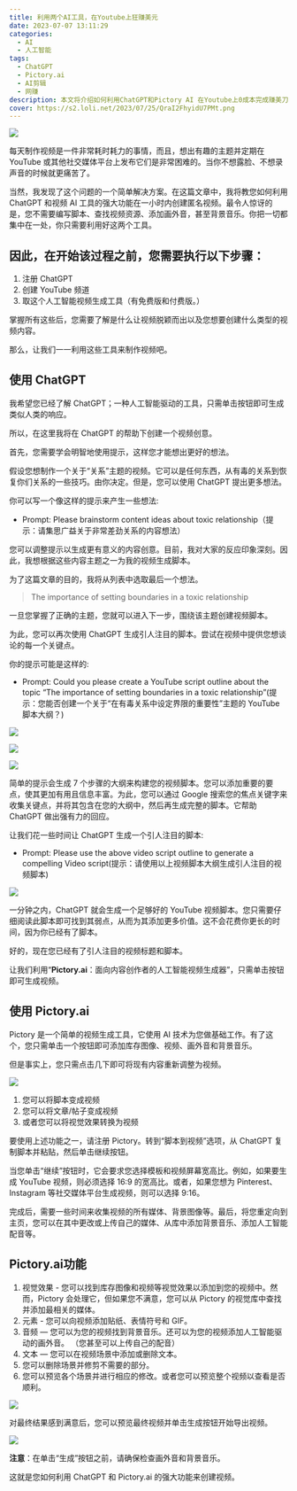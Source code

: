 ```yaml
---
title: 利用两个AI工具，在Youtube上狂赚美元
date: 2023-07-07 13:11:29
categories:
  - AI
  - 人工智能
tags:
  - ChatGPT
  - Pictory.ai
  - AI剪辑
  - 网赚
description: 本文将介绍如何利用ChatGPT和Pictory AI 在Youtube上0成本完成赚美刀。
cover: https://s2.loli.net/2023/07/25/QraI2FhyidU7PMt.png
---
```


![](https://s2.loli.net/2023/07/25/UAfvBNim1wPtVnF.png)

每天制作视频是一件非常耗时耗力的事情，而且，想出有趣的主题并定期在 YouTube 或其他社交媒体平台上发布它们是非常困难的。当你不想露脸、不想录声音的时候就更痛苦了。

当然，我发现了这个问题的一个简单解决方案。在这篇文章中，我将教您如何利用 ChatGPT 和视频 AI 工具的强大功能在一小时内创建匿名视频。最令人惊讶的是，您不需要编写脚本、查找视频资源、添加画外音，甚至背景音乐。你把一切都集中在一处，你只需要利用好这两个工具。

## 因此，在开始该过程之前，您需要执行以下步骤：

1. 注册 ChatGPT
2. 创建 YouTube 频道
3. 取这个人工智能视频生成工具（有免费版和付费版。）

掌握所有这些后，您需要了解是什么让视频脱颖而出以及您想要创建什么类型的视频内容。

那么，让我们一一利用这些工具来制作视频吧。

## 使用 ChatGPT

我希望您已经了解 ChatGPT；一种人工智能驱动的工具，只需单击按钮即可生成类似人类的响应。

所以，在这里我将在 ChatGPT 的帮助下创建一个视频创意。

首先，您需要学会明智地使用提示，这样您才能想出更好的想法。

假设您想制作一个关于“关系”主题的视频。它可以是任何东西，从有毒的关系到恢复你们关系的一些技巧。由你决定。但是，您可以使用 ChatGPT 提出更多想法。

你可以写一个像这样的提示来产生一些想法:

- Prompt: Please brainstorm content ideas about toxic relationship（提示：请集思广益关于非常差劲关系的内容想法）

您可以调整提示以生成更有意义的内容创意。目前，我对大家的反应印象深刻。因此，我想根据这些内容主题之一为我的视频生成脚本。

为了这篇文章的目的，我将从列表中选取最后一个想法。

> The importance of setting boundaries in a toxic relationship

一旦您掌握了正确的主题，您就可以进入下一步，围绕该主题创建视频脚本。

为此，您可以再次使用 ChatGPT 生成引人注目的脚本。尝试在视频中提供您想谈论的每一个关键点。

你的提示可能是这样的:

- Prompt: Could you please create a YouTube script outline about the topic “The importance of setting boundaries in a toxic relationship”(提示：您能否创建一个关于“在有毒关系中设定界限的重要性”主题的 YouTube 脚本大纲？)

![](https://s2.loli.net/2023/07/25/czRI59rUuaMBWT2.png)

![](https://s2.loli.net/2023/07/25/RBh5wEqsm7YdabF.png)

![](https://s2.loli.net/2023/07/25/F8gtavHBzGPwimW.png)

简单的提示会生成 7 个步骤的大纲来构建您的视频脚本。您可以添加重要的要点，使其更加有用且信息丰富。为此，您可以通过 Google 搜索您的焦点关键字来收集关键点，并将其包含在您的大纲中，然后再生成完整的脚本。它帮助 ChatGPT 做出强有力的回应。

让我们花一些时间让 ChatGPT 生成一个引人注目的脚本:

- Prompt: Please use the above video script outline to generate a compelling Video script(提示：请使用以上视频脚本大纲生成引人注目的视频脚本)

![](https://s2.loli.net/2023/07/25/8vlNhgRjW6ecx3A.png)

一分钟之内，ChatGPT 就会生成一个足够好的 YouTube 视频脚本。您只需要仔细阅读此脚本即可找到其弱点，从而为其添加更多价值。这不会花费你更长的时间，因为你已经有了脚本。

好的，现在您已经有了引人注目的视频标题和脚本。

让我们利用“**Pictory.ai**：面向内容创作者的人工智能视频生成器”，只需单击按钮即可生成视频。

## 使用 Pictory.ai

Pictory 是一个简单的视频生成工具，它使用 AI 技术为您做基础工作。有了这个，您只需单击一个按钮即可添加库存图像、视频、画外音和背景音乐。

但是事实上，您只需点击几下即可将现有内容重新调整为视频。

![](https://s2.loli.net/2023/07/25/4bcCUQFnKWgEyXt.png)

1. 您可以将脚本变成视频
2. 您可以将文章/帖子变成视频
3. 或者您可以将视觉效果转换为视频

要使用上述功能之一，请注册 Pictory。转到“脚本到视频”选项，从 ChatGPT 复制脚本并粘贴，然后单击继续按钮。

当您单击“继续”按钮时，它会要求您选择模板和视频屏幕宽高比。例如，如果要生成 YouTube 视频，则必须选择 16:9 的宽高比。或者，如果您想为 Pinterest、Instagram 等社交媒体平台生成视频，则可以选择 9:16。

完成后，需要一些时间来收集视频的所有媒体、背景图像等。最后，将您重定向到主页，您可以在其中更改或上传自己的媒体、从库中添加背景音乐、添加人工智能配音等。

## Pictory.ai功能

1. 视觉效果 - 您可以找到库存图像和视频等视觉效果以添加到您的视频中。然而，Pictory 会处理它，但如果您不满意，您可以从 Pictory 的视觉库中查找并添加最相关的媒体。
2. 元素 - 您可以向视频添加贴纸、表情符号和 GIF。
3. 音频 — 您可以为您的视频找到背景音乐。还可以为您的视频添加人工智能驱动的画外音。 （您甚至可以上传自己的配音）
4. 文本 — 您可以在视频场景中添加或删除文本。
5. 您可以删除场景并修剪不需要的部分。
6. 您可以预览各个场景并进行相应的修改。或者您可以预览整个视频以查看是否顺利。

![](https://s2.loli.net/2023/07/25/Qc2wSyP9MVNHTuJ.png)

对最终结果感到满意后，您可以预览最终视频并单击生成按钮开始导出视频。

![](https://s2.loli.net/2023/07/25/31edTFaP5HUCSqJ.png)

**注意**：在单击“生成”按钮之前，请确保检查画外音和背景音乐。

这就是您如何利用 ChatGPT 和 Pictory.ai 的强大功能来创建视频。
